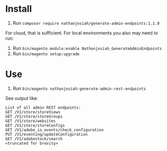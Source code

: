 # Install
1. Run `composer require nathanjosiah/generate-admin-endpoints:1.1.0`

For cloud, that is sufficient. For local environments you also may need to run:
1. Run `bin/magento module:enable Nathanjosiah_GenerateAdminEndpoints`
2. Run `bin/magento setup:upgrade`

# Use
1. Run `bin/magento nathanjosiah:generate-admin-rest-endpoints`

See output like:
```
List of all admin REST endpoints:
GET /V1/store/storeViews
GET /V1/store/storeGroups
GET /V1/store/websites
GET /V1/store/storeConfigs
GET /V1/adobe_io_events/check_configuration
PUT /V1/eventing/updateConfiguration
GET /V1/adobestock/search
<truncated for brevity>
```